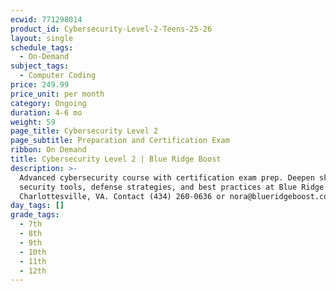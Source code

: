 ```yaml
---
ecwid: 771298014
product_id: Cybersecurity-Level-2-Teens-25-26
layout: single
schedule_tags:
  - On-Demand
subject_tags:
  - Computer Coding
price: 249.99
price_unit: per month
category: Ongoing
duration: 4-6 mo
weight: 59
page_title: Cybersecurity Level 2
page_subtitle: Preparation and Certification Exam
ribbon: On Demand
title: Cybersecurity Level 2 | Blue Ridge Boost
description: >-
  Advanced cybersecurity course with certification exam prep. Deepen skills in
  security tools, defense strategies, and best practices at Blue Ridge Boost.
  Charlottesville, VA. Contact (434) 260-0636 or nora@blueridgeboost.com .
day_tags: []
grade_tags:
  - 7th
  - 8th
  - 9th
  - 10th
  - 11th
  - 12th
---
```


